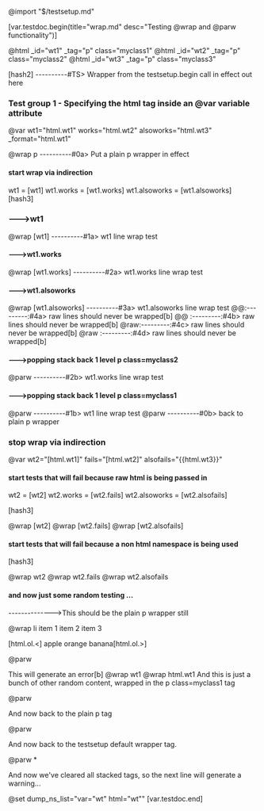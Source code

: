 @import "$/testsetup.md"

[var.testdoc.begin(title="wrap.md" desc="Testing @wrap and @parw functionality")]

@html _id="wt1" _tag="p" class="myclass1"
@html _id="wt2" _tag="p" class="myclass2"
@html _id="wt3" _tag="p" class="myclass3"

[hash2]
----------#TS> Wrapper from the testsetup.begin call in effect out here

### Test group 1 - Specifying the html tag inside an @var variable attribute

@var wt1="html.wt1" works="html.wt2" alsoworks="html.wt3" _format="html.wt1"

@wrap p
----------#0a> Put a plain p wrapper in effect
#### start wrap via indirection
wt1 = [wt1]
wt1.works = [wt1.works]
wt1.alsoworks = [wt1.alsoworks]
[hash3]
### --->wt1
@wrap [wt1]
----------#1a> wt1 line wrap test
#### --->wt1.works
@wrap [wt1.works]
----------#2a> wt1.works line wrap test
#### --->wt1.alsoworks
@wrap [wt1.alsoworks]
----------#3a> wt1.alsoworks line wrap test
@@:---------:#4a> raw lines should never be wrapped[b]
@@ :---------:#4b> raw lines should never be wrapped[b]
@raw:---------:#4c> raw lines should never be wrapped[b]
@raw     :---------:#4d> raw lines should never be wrapped[b]
#### --->popping stack back 1 level p class=myclass2
@parw
----------#2b> wt1.works line wrap test
#### --->popping stack back 1 level p class=myclass1
@parw
----------#1b> wt1 line wrap test
@parw
----------#0b> back to plain p wrapper

### stop wrap via indirection

@var wt2="[html.wt1]" fails="[html.wt2]" alsofails="{{html.wt3}}"

#### start tests that will fail because raw html is being passed in
wt2 = [wt2]
wt2.works = [wt2.fails]
wt2.alsoworks = [wt2.alsofails]

[hash3]

@wrap [wt2]
@wrap [wt2.fails]
@wrap [wt2.alsofails]

#### start tests that will fail because a non html namespace is being used


[hash3]

@wrap wt2
@wrap wt2.fails
@wrap wt2.alsofails

#### and now just some random testing ...
-------------->This should be the plain p wrapper still

@wrap li
item 1
item 2
item 3

[html.ol.<]
apple
orange
banana[html.ol.>]

@parw

This will generate an error[b]
@wrap wt1
@wrap html.wt1
And this is just a bunch of other random content, wrapped in the p class=myclass1 tag

@parw

And now back to the plain p tag

@parw

And now back to the testsetup default wrapper tag.

@parw *

And now we've cleared all stacked tags, so the next line will generate a warning...

@set dump_ns_list="var=\"wt\" html=\"wt\""
[var.testdoc.end]
